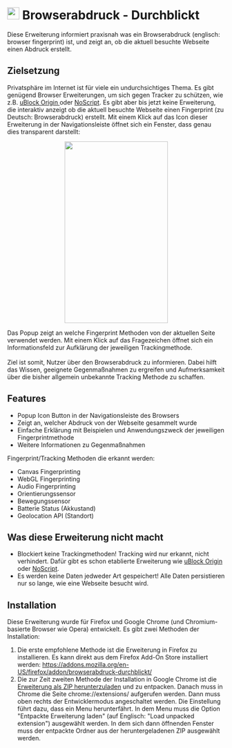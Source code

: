 # <img src="https://user-images.githubusercontent.com/49319459/161066791-1b917a11-df1a-4e4d-9524-d606e59a1aed.png" width="28"> Browserabdruck - Durchblickt  
Diese Erweiterung informiert praxisnah was ein Browserabdruck (englisch: browser fingerprint) ist, und zeigt an, ob die aktuell besuchte Webseite einen Abdruck erstellt. 

## Zielsetzung

Privatsphäre im Internet ist für viele ein undurchsichtiges Thema. Es gibt genügend Browser Erweiterungen, um sich gegen Tracker zu schützen, wie z.B.  <a href="https://ublockorigin.com/" target="_blank"> uBlock Origin </a> oder <a href="https://addons.mozilla.org/en-GB/firefox/addon/noscript/" target="_blank">NoScript</a>. Es gibt aber bis jetzt keine Erweiterung, die interaktiv anzeigt ob die aktuell besuchte Webseite einen Fingerprint (zu Deutsch: Browserabdruck) erstellt. Mit einem Klick auf das Icon dieser Erweiterung in der Navigationsleiste öffnet sich ein Fenster, dass genau dies transparent darstellt:
<p align="center">
<!-- <img src="https://user-images.githubusercontent.com/49319459/161066777-f19713f3-d2ab-479a-8fc1-2ad7d433b0f8.png" /> -->
 <img src="https://user-images.githubusercontent.com/49319459/161102718-ddbd9ced-3b78-4702-a1a4-7f6af589793a.gif"  width="239" height="420"/> <!--  width="299" height="525" -->

</p>
Das Popup zeigt an welche Fingerprint Methoden von der aktuellen Seite verwendet werden. Mit einem Klick auf das Fragezeichen öffnet sich ein Informationsfeld zur Aufklärung der jeweiligen Trackingmethode. <br />
<br />
Ziel ist somit, Nutzer über den Browserabdruck zu informieren. Dabei hilft das Wissen, geeignete Gegenmaßnahmen zu ergreifen und Aufmerksamkeit über die bisher allgemein unbekannte Tracking Methode zu schaffen. <br />

## Features

<ul>
  <li> Popup Icon Button in der Navigationsleiste des Browsers</li>
  <li> Zeigt an, welcher Abdruck von der Webseite gesammelt wurde </li>
  <li> Einfache Erklärung mit Beispielen und Anwendungszweck der jeweiligen Fingerprintmethode</li>
 <li> Weitere Informationen zu Gegenmaßnahmen</li>
</ul>
Fingerprint/Tracking Methoden die erkannt werden:
<ul>
  <li> Canvas Fingerprinting</li>
  <li> WebGL Fingerprinting </li>
  <li> Audio Fingerprinting</li>
  <li> Orientierungssensor</li>
  <li> Bewegungssensor</li>
  <li> Batterie Status (Akkustand)</li>
  <li> Geolocation API (Standort)</li>
</ul>

## Was diese Erweiterung nicht macht
<ul>
 <li> Blockiert keine Trackingmethoden! Tracking wird <bold>nur</bold> erkannt, nicht verhindert. Dafür gibt es schon etablierte Erweiterung wie <a href="https://ublockorigin.com/" target="_blank"> uBlock Origin </a> oder <a href="https://addons.mozilla.org/en-GB/firefox/addon/noscript/" target="_blank">NoScript</a>. </li>
  <li> Es werden keine Daten jedweder Art gespeichert! Alle Daten persistieren nur so lange, wie eine Webseite besucht wird.  </li>
</ul>

## Installation
Diese Erweiterung wurde für Firefox und Google Chrome (und Chromium-basierte Browser wie Opera) entwickelt. Es gibt zwei Methoden der Installation: <br>
1. Die erste empfohlene Methode ist die Erweiterung in Firefox zu installieren. Es kann direkt aus dem Firefox Add-On Store installiert werden: https://addons.mozilla.org/en-US/firefox/addon/browserabdruck-durchblickt/
2. Die zur Zeit zweiten Methode der Installation in Google Chrome ist die <a href="https://github.com/Schmittenberger/Browserabdruck---Durchblickt/releases/download/KOMPASS/Browserabdruck---Durchblickt-v0.1.zip">Erweiterung als ZIP herunterzuladen</a> und zu entpacken. Danach muss in Chrome die Seite chrome://extensions/ aufgerufen werden. Dann muss oben rechts der Entwicklermodus angeschaltet werden. Die Einstellung führt dazu, dass ein Menu herunterfährt. In dem Menu muss die Option "Entpackte Erweiterung laden" (auf Englisch: "Load unpacked extension") ausgewählt werden. In dem sich dann öffnenden Fenster muss der entpackte Ordner aus der heruntergeladenen ZIP ausgewählt werden.
